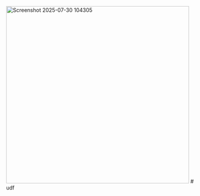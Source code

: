 <img width="491" height="476" alt="Screenshot 2025-07-30 104305" src="https://github.com/user-attachments/assets/2534d05d-430e-4189-8e7d-0152e72a9f17" />
# udf
